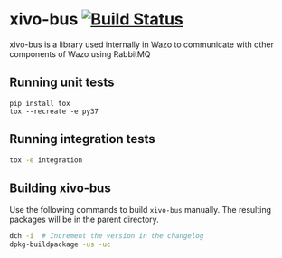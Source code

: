 xivo-bus [![Build Status](https://jenkins.wazo.community/buildStatus/icon?job=xivo-bus)](https://jenkins.wazo.community/job/xivo-bus)
========

xivo-bus is a library used internally in Wazo to communicate with other components
of Wazo using RabbitMQ


Running unit tests
------------------

```
pip install tox
tox --recreate -e py37
```

Running integration tests
-------------------------

```sh
tox -e integration
```


Building xivo-bus
-----------------

Use the following commands to build `xivo-bus` manually. The resulting packages will be in the
parent directory.

```sh
dch -i  # Increment the version in the changelog
dpkg-buildpackage -us -uc
```
